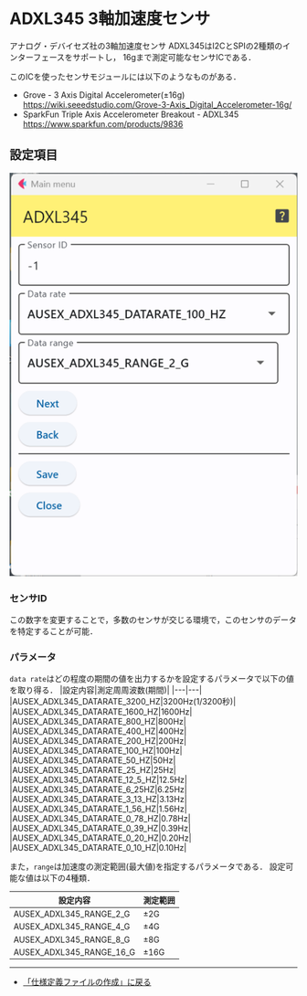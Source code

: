 # ADXL345 3軸加速度センサ

アナログ・デバイセズ社の3軸加速度センサ ADXL345はI2CとSPIの2種類のインターフェースをサポートし，
16gまで測定可能なセンサICである．

このICを使ったセンサモジュールには以下のようなものがある．

- Grove - 3 Axis Digital Accelerometer(±16g) https://wiki.seeedstudio.com/Grove-3-Axis_Digital_Accelerometer-16g/
- SparkFun Triple Axis Accelerometer Breakout - ADXL345 https://www.sparkfun.com/products/9836


## 設定項目

![設定画面](../../images/editConfig_adlx345.png)

### センサID
この数字を変更することで，多数のセンサが交じる環境で，このセンサのデータを特定することが可能．



### パラメータ

```data rate```はどの程度の期間の値を出力するかを設定するパラメータで以下の値を取り得る．
|設定内容|測定周周波数(期間)|
|---|---|
|AUSEX_ADXL345_DATARATE_3200_HZ|3200Hz(1/3200秒)|
|AUSEX_ADXL345_DATARATE_1600_HZ|1600Hz|
|AUSEX_ADXL345_DATARATE_800_HZ|800Hz|
|AUSEX_ADXL345_DATARATE_400_HZ|400Hz|
|AUSEX_ADXL345_DATARATE_200_HZ|200Hz|
|AUSEX_ADXL345_DATARATE_100_HZ|100Hz|
|AUSEX_ADXL345_DATARATE_50_HZ|50Hz|
|AUSEX_ADXL345_DATARATE_25_HZ|25Hz|
|AUSEX_ADXL345_DATARATE_12_5_HZ|12.5Hz|
|AUSEX_ADXL345_DATARATE_6_25HZ|6.25Hz|
|AUSEX_ADXL345_DATARATE_3_13_HZ|3.13Hz|
|AUSEX_ADXL345_DATARATE_1_56_HZ|1.56Hz|
|AUSEX_ADXL345_DATARATE_0_78_HZ|0.78Hz|
|AUSEX_ADXL345_DATARATE_0_39_HZ|0.39Hz|
|AUSEX_ADXL345_DATARATE_0_20_HZ|0.20Hz|
|AUSEX_ADXL345_DATARATE_0_10_HZ|0.10Hz|

また，```range```は加速度の測定範囲(最大値)を指定するパラメータである．
設定可能な値は以下の4種類．

|設定内容|測定範囲|
|---|---|
|AUSEX_ADXL345_RANGE_2_G|±2G|
|AUSEX_ADXL345_RANGE_4_G|±4G|
|AUSEX_ADXL345_RANGE_8_G|±8G|
|AUSEX_ADXL345_RANGE_16_G|±16G|



***

- [「仕様定義ファイルの作成」に戻る](../editConfig.md)
